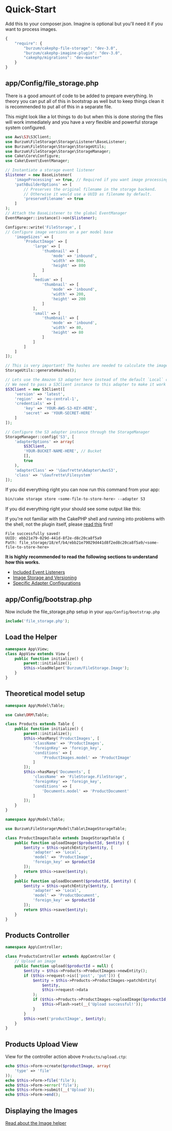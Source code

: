 Quick-Start
===========

Add this to your composer.json. Imagine is optional but you'll need it if you want to process images.

```js
{
	"require": {
		"burzum/cakephp-file-storage": "dev-3.0",
		"burzum/cakephp-imagine-plugin": "dev-3.0",
		"cakephp/migrations": "dev-master"
	}
}
```

app/Config/file_storage.php
---------------------------

There is a good amount of code to be added to prepare everything. In theory you can put all of this in bootstrap as well but to keep things clean it is recommended to put all of this in a separate file.

This might look like a lot things to do but when this is done storing the files will work immediately and you have a *very* flexible and powerful storage system configured.

```php
use Aws\S3\S3Client;
use Burzum\FileStorage\Storage\Listener\BaseListener;
use Burzum\FileStorage\Storage\StorageUtils;
use Burzum\FileStorage\Storage\StorageManager;
use Cake\Core\Configure;
use Cake\Event\EventManager;

// Instantiate a storage event listener
$listener = new BaseListener(
	'imageProcessing' => true, // Required if you want image processing!
	'pathBuilderOptions' => [
		// Preserves the original filename in the storage backend.
		// Otherwise it would use a UUID as filename by default.
		'preserveFilename' => true
	]
);
// Attach the BaseListener to the global EventManager
EventManager::instance()->on($listener);

Configure::write('FileStorage', [
// Configure image versions on a per model base
	'imageSizes' => [
		'ProductImage' => [
			'large' => [
				'thumbnail' => [
					'mode' => 'inbound',
					'width' => 800,
					'height' => 800
				]
			],
			'medium' => [
				'thumbnail' => [
					'mode' => 'inbound',
					'width' => 200,
					'height' => 200
				]
			],
			'small' => [
				'thumbnail' => [
					'mode' => 'inbound',
					'width' => 80,
					'height' => 80
				]
			]
		]
	]
]);

// This is very important! The hashes are needed to calculate the image versions!
StorageUtils::generateHashes();

// Lets use the Amazon S3 adapter here instead of the default `Local` config.
// We need to pass a S3Client instance to this adapter to make it work
$S3Client = new S3Client([
	'version' => 'latest',
	'region'  => 'eu-central-1',
	'credentials' => [
		'key' => 'YOUR-AWS-S3-KEY-HERE',
		'secret' => 'YOUR-SECRET-HERE'
	]
]);

// Configure the S3 adapter instance through the StorageManager
StorageManager::config('S3', [
	'adapterOptions' => array(
		$S3Client,
		'YOUR-BUCKET-NAME-HERE', // Bucket
		[],
		true
	),
	'adapterClass' => '\Gaufrette\Adapter\AwsS3',
	'class' => '\Gaufrette\Filesystem'
]);
```

If you did everything right you can now run this command from your app:

```sh
bin/cake storage store <some-file-to-store-here> --adapter S3
```

If you did everything right your should see some output like this:

If you're not familiar with the CakePHP shell and running into problems with the shell, not the plugin itself, please [read this](http://book.cakephp.org/3.0/en/console-and-shells.html) first!

```
File successfully saved!
UUID: ebb21e79-029d-441d-8f2e-d8c20ca8f5a9
Path: file_storage/18/ef/b4/ebb21e79029d441d8f2ed8c20ca8f5a9/<some-file-to-store-here>
```

**It is highly recommended to read the following sections to understand how this works.**

* [Included Event Listeners](../Documentation/Included-Event-Listeners.md)
* [Image Storage and Versioning](../Documentation/Image-Storage-And-Versioning.md)
* [Specific Adapter Configurations](../Documentation/Specific-Adapter-Configurations.md)

app/Config/bootstrap.php
------------------------

Now include the file_storage.php setup in your ```app/Config/bootstrap.php```

```php
include('file_storage.php');
```

Load the Helper
---------------

```php
namespace App\View;
class AppView extends View {
	public function initialize() {
		parent::initialize();
		$this->loadHelper('Burzum/FileStorage.Image');
	}
}
```

Theoretical model setup
-----------------------

```php
namespace App\Model\Table;

use Cake\ORM\Table;

class Products extends Table {
	public function initialize() {
		parent::initialize();
		$this->hasMany('ProductImages', [
			'className' => 'ProductImages',
			'foreignKey' => 'foreign_key',
			'conditions' => [
				'ProductImages.model' => 'ProductImage'
			]
		]);
		$this->hasMany('Documents', [
			'className' => 'FileStorage.FileStorage',
			'foreignKey' => 'foreign_key',
			'conditions' => [
				'Documents.model' => 'ProductDocument'
			]
		]);
	}
}
```

```php
namespace App\Model\Table;

use Burzum\FileStorage\Model\Table\ImageStorageTable;

class ProductImagesTable extends ImageStorageTable {
	public function uploadImage($productId, $entity) {
		$entity = $this->patchEntity($entity, [
			'adapter' => 'Local',
			'model' => 'ProductImage',
			'foreign_key' => $productId
		]);
		return $this->save($entity);
	}
	public function uploadDocument($productId, $entity) {
		$entity = $this->patchEntity($entity, [
			'adapter' => 'Local',
			'model' => 'ProductDocument',
			'foreign_key' => $productId
		]);
		return $this->save($entity);
	}
}
```

Products Controller
-------------------

```php
namespace App\Controller;

class ProductsController extends AppController {
	// Upload an image
	public function upload($productId = null) {
		$entity = $this->Products->ProductImages->newEntity();
		if ($this->request->is(['post', 'put'])) {
			$entity = $this->Products->ProductImages->patchEntity(
				$entity,
				$this->request->data
			);
			if ($this->Products->ProductImages->uploadImage($productId, $entity)) {
				$this->Flash->set(__('Upload successful!'));
			}
		}
		$this->set('productImage', $entity);
	}
}
```

Products Upload View
--------------------

View for the controller action above `Products/upload.ctp`:

```php
echo $this->Form->create($productImage, array(
	'type' => 'file'
));
echo $this->Form->file('file');
echo $this->Form->error('file');
echo $this->Form->submit(__('Upload'));
echo $this->Form->end();
```

Displaying the Images
---------------------

[Read about the Image helper](../Documentation/The-Image-Helper.md)
